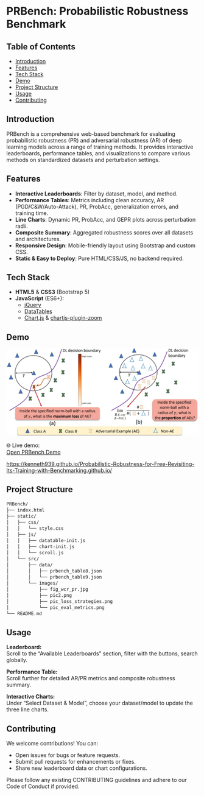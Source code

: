 # PRBench: Probabilistic Robustness Benchmark

## Table of Contents


- [Introduction](#introduction)
- [Features](#features)
- [Tech Stack](#tech-stack) 
- [Demo](#demo)
- [Project Structure](#project-structure)
- [Usage](#usage)
- [Contributing](#contributing)

## Introduction

PRBench is a comprehensive web-based benchmark for evaluating probabilistic robustness (PR) and adversarial robustness (AR) of deep learning models across a range of training methods. It provides interactive leaderboards, performance tables, and visualizations to compare various methods on standardized datasets and perturbation settings.

## Features

- **Interactive Leaderboards**: Filter by dataset, model, and method.  
- **Performance Tables**: Metrics including clean accuracy, AR (PGD/C&W/Auto-Attack), PR, ProbAcc, generalization errors, and training time.  
- **Line Charts**: Dynamic PR, ProbAcc, and GEPR plots across perturbation radii.  
- **Composite Summary**: Aggregated robustness scores over all datasets and architectures.  
- **Responsive Design**: Mobile-friendly layout using Bootstrap and custom CSS.  
- **Static & Easy to Deploy**: Pure HTML/CSS/JS, no backend required.

## Tech Stack

- **HTML5** & **CSS3** (Bootstrap 5)  
- **JavaScript** (ES6+):  
  - [jQuery](https://jquery.com/)  
  - [DataTables](https://datatables.net/)  
  - [Chart.js](https://www.chartjs.org/) & [chartjs-plugin-zoom](https://github.com/chartjs/chartjs-plugin-zoom)

## Demo

![Landing Page](static/src/images/fig_wcr_pr.jpg)

🌐 Live demo:  
[Open PRBench Demo](https://kenneth939.github.io/Probabilistic-Robustness-for-Free-Revisiting-Its-Training-with-Benchmarking.github.io/)

https://kenneth939.github.io/Probabilistic-Robustness-for-Free-Revisiting-Its-Training-with-Benchmarking.github.io/


## Project Structure

    PRBench/
    ├── index.html
    ├── static/
    │   ├── css/
    │   │   └── style.css
    │   ├── js/
    │   │   ├── datatable-init.js
    │   │   ├── chart-init.js
    │   │   └── scroll.js
    │   └── src/
    │       ├── data/
    │       │   ├── prbench_table8.json
    │       │   └── prbench_table9.json
    │       └── images/
    │           ├── fig_wcr_pr.jpg
    │           ├── pic2.png
    │           ├── pic_loss_strategies.png
    │           └── pic_eval_metrics.png
    └── README.md

## Usage

**Leaderboard:**  
Scroll to the “Available Leaderboards” section, filter with the buttons, search globally.

**Performance Table:**  
Scroll further for detailed AR/PR metrics and composite robustness summary.

**Interactive Charts:**  
Under “Select Dataset & Model”, choose your dataset/model to update the three line charts.

## Contributing
We welcome contributions! You can:
- Open issues for bugs or feature requests.
- Submit pull requests for enhancements or fixes.
- Share new leaderboard data or chart configurations.

Please follow any existing CONTRIBUTING guidelines and adhere to our Code of Conduct if provided.
